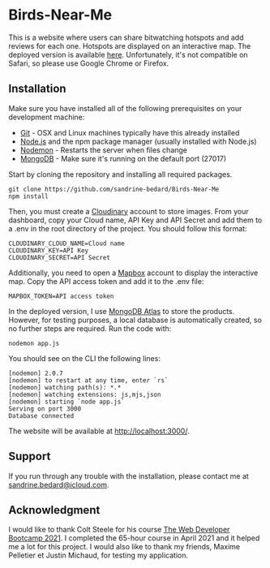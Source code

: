 # Birds-Near-Me

This is a website where users can share bitwatching hotspots and add reviews for each one. Hotspots are displayed on an interactive map. The deployed version is available [here](https://dashboard.heroku.com/apps/birds-near-me). Unfortunately, it's not compatible on Safari, so please use Google Chrome or Firefox.

## Installation

Make sure you have installed all of the following prerequisites on your development machine:

* [Git](https://git-scm.com/downloads) - OSX and Linux machines typically have this already installed
* [Node.js](https://nodejs.org/en/) and the npm package manager (usually installed with Node.js)
* [Nodemon](https://www.npmjs.com/package/nodemon) - Restarts the server when files change
* [MongoDB](https://docs.mongodb.com/manual/tutorial/install-mongodb-on-windows/) - Make sure it's running on the default port (27017)


Start by cloning the repository and installing all required packages.

```
git clone https://github.com/sandrine-bedard/Birds-Near-Me
npm install
```

Then, you must create a [Cloudinary](https://cloudinary.com) account to store images. From your dashboard, copy your Cloud name, API Key and API Secret and add them to a .env in the root directory of the project. You should follow this format:

```
CLOUDINARY_CLOUD_NAME=Cloud name
CLOUDINARY_KEY=API Key
CLOUDINARY_SECRET=API Secret
```

Additionally, you need to open a [Mapbox](https://www.mapbox.com) account to display the interactive map. Copy the API access token and add it to the .env file:

```
MAPBOX_TOKEN=API access token
```

In the deployed version, I use [MongoDB Atlas](https://www.mongodb.com/cloud/atlas) to store the products. However, for testing purposes, a local database is automatically created, so no further steps are required. Run the code with:

```
nodemon app.js
```

You should see on the CLI the following lines:

```
[nodemon] 2.0.7
[nodemon] to restart at any time, enter `rs`
[nodemon] watching path(s): *.*
[nodemon] watching extensions: js,mjs,json
[nodemon] starting `node app.js`
Serving on port 3000
Database connected
```
The website will be available at [http://localhost:3000/](http://localhost:3000/). 

## Support

If you run through any trouble with the installation, please contact me at [sandrine.bedard@icloud.com](mailto:sandrine.bedard@icloud.com]).


## Acknowledgment
I would like to thank Colt Steele for his course [The Web Developer Bootcamp 2021](https://www.udemy.com/course/the-web-developer-bootcamp/). I completed the 65-hour course in April 2021 and it helped me a lot for this project. I would also like to thank my friends, Maxime Pelletier et Justin Michaud, for testing my application.
